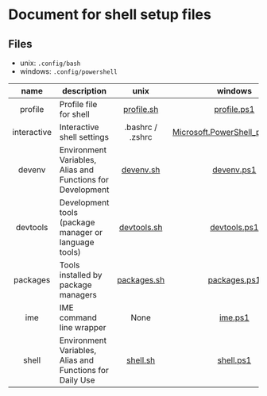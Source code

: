 # Document for shell setup files

## Files

- unix: `.config/bash`
- windows: `.config/powershell`

|    name     | description                                                |                      unix                      |                                              windows                                              |
| :---------: | ---------------------------------------------------------- | :--------------------------------------------: | :-----------------------------------------------------------------------------------------------: |
|   profile   | Profile file for shell                                     |  [profile.sh](../dot_config/shell/profile.sh)  |                        [profile.ps1](../dot_config/powershell/profile.ps1)                        |
| interactive | Interactive shell settings                                 |                .bashrc / .zshrc                | [Microsoft.PowerShell_profile.ps1](../dot_config/powershell/Microsoft.PowerShell_profile.ps1.ps1) |
|   devenv    | Environment Variables, Alias and Functions for Development |   [devenv.sh](../dot_config/shell/devenv.sh)   |                      [devenv.ps1](../dot_config/powershell/conf/devenv.ps1)                       |
|  devtools   | Development tools (package manager or language tools)      | [devtools.sh](../dot_config/shell/devtools.sh) |                    [devtools.ps1](../dot_config/powershell/conf/devtools.ps1)                     |
|  packages   | Tools installed by package managers                        | [packages.sh](../dot_config/shell/packages.sh) |                    [packages.ps1](../dot_config/powershell/conf/packages.ps1)                     |
|     ime     | IME command line wrapper                                   |                      None                      |                         [ime.ps1](../dot_config/powershell/conf/ime.ps1)                          |
|    shell    | Environment Variables, Alias and Functions for Daily Use   |    [shell.sh](../dot_config/shell/shell.sh)    |                       [shell.ps1](../dot_config/powershell/conf/shell.ps1)                        |
